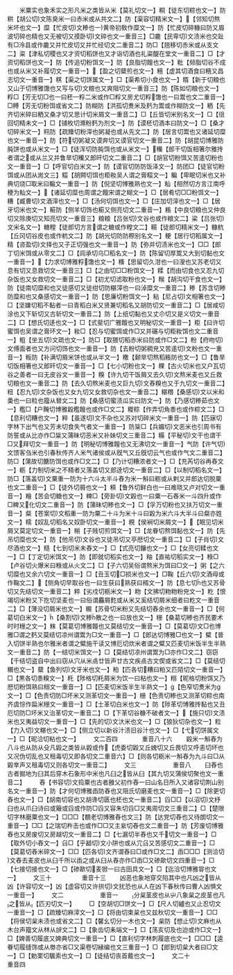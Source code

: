 <!-- { "loadSidebar": true } -->
　　米粟实也象禾实之形凡米之类皆从米【莫礼切文一】粡【徒东切粽也文一】防粠【胡公切文陈臭米一曰赤米或从共文二】防【渠容切精米文一】【邻知切熬米坏也文一】糜【忙皮切文糁也一黄帝初敎作糜文一】防【忙皮切碎糠曰防又眉波切碎也精也又无被切又摸卧切文碎也文一重音三】□麊【民卑切文渍米也交趾有□泠县或作麊又并忙皮切又并忙经切文二重音二】防□【翘移切赤米或从支文二】粢【津私切稷也又才资切稻饼也又才诣切酒也礼粢醍在堂文一重音二】□【才资切稻饼也文一】防【传追切粉饵文一】防【良脂切饘也文一】粃【频脂切谷不成也或从米又补履切文一重音一】【盈之切糵煎也文一】糦【虚其切酒食曰糦又昌志切文一重音一】粸【渠之切饼属文一】□【渠希切小食也文一】糈【新于切粮也又山于切博雅馓也又写与切文粮也又爽阻切文一重音三】防【陈如切粮也文一】粰□【芳无切□也一曰秠一粰二米或作□粰又房尤切粰馓也一曰鬻也文二重音一】□糐【芳无切粉饵或省文二】防糊防【洪孤切煑米及麫为鬻或作糊防文一】粞【先齐切米碎曰粞又桑才切又思计切米屑文一重音二】□【丘皆切米别名文一】□【徂回切精未文一】□【铺枚切滫粉麫为剂文一】防【谟柸切酒本曰防文一】□【桑才切碎米文一】籸防【疏臻切粉滓也粥凝也或从先文二】防【居言切鬻也又诸延切糜也文一重音一】防【符切粥凝又谟奔切又谟官切文一重音二】防【胡昆切博雅防肫饼也或从米文一】□【徒浑切防肫饵也或从米文一】糷【郎干切饭相箸尔雅抟者谓之或从兰又并鲁旱切糷又郎旰切文二重音二】□【胡官切粉饵又苦逺切粉也文一重音一】□【呼官切白米文一】防【谟官切防防饭泽文一】防团□【徒官切粉饵或从团从耑文三】糫【胡闗切饵也粔籹吴人谓之膏糫文一】糄【卑眠切米也又补典切烧□取米曰糄文一重音一】防【倪坚切博雅熟也文一】籼【相然切方言江南呼稉为籼文一】【诸延切糜也周谓之饘宋谓之糊文一】□【居肴切□□粉饵文一】糟【臧曹切文酒滓也文一】□【汤何切饵也文一】□【庄加切滓也文一】□【居牙切米也文一】糚防【侧羊切饰也糚又侧亮切文二重音一】粻【中良切粮也又仲良切又除庚切又知亮切文一重音三】粮粮【吕张切文谷也或作粮文二】粱【吕张切文米名文一】糖糛【徒郎切方言谓之糖或作糛文二】糃【徒郎切精米文一】糠粇【丘冈切谷皮也或作粇文二】防【胡光切防防穄别名文一】粳【居行切稻属文一】精【咨盈切文择也又子正切强也文一重音一】防【弥并切渍米也文一】□□【郎丁切米饵或从零文二】□【闾承切乌□稻名文一】防【陈留切厚鬻又大到切黏也文一重音一】【力求切博雅粰馓也文一】糔【思留切久泔也一曰溲也又苏老切又息有切又息救切文一重音三】□【之由切□□粉饵文一】糅【而由切食也又忍九切杂饭也又女救切文一重音二】□【初尤切滤取粉也文一】糇【胡沟切干食也文一】防【徒南切糜和也又徒感切又徒绀切防糂滓也一曰淖糜文一重音二】糁【苏含切糁防糜和也又桑感切文一重音一】防【思廉切粉饵文一】粘【尼占切文相箸也文一】□【坚嫌切稻不黏者一曰青稻白米又贤兼切稻名又胡防切文一重音二】□【居咸切涂也又下斩切又古斩切文一重音二】防【上纸切黏也又丈尒切又是义切文一重音二】□【想氏切迻也文一】□【式斐切广雅饘也又明秘切文一重音一】粔【曰许切蜜饵也吴谓之膏环文一】籹□【忍与切蜜饵或作□又并碾与切粔籹饵也文二重音一】粗【坐五切文疏也文一】防□【取猥切稻赤米曰防或作□文二】粉【府吻切文傅面者也又方问切饰也文一重音一】防【去粉切粥稠皃又苦逺切文粉也文一重音一】粄防【补满切屑米饼也或从半文一】糤【颡旱切熬稻粻防也文一】□【鲁旱切饭相箸也又郎旰切文一重音一】□【七小切粉也文一】粿【古火切米也又户瓦切谷之善者一曰无皮谷文一重音一】糗【许九切干饭屑又去久切文熬米麦也又丘救切粮也文一重音二】防【去久切熬米麦也又巨九切文舂糗也又于九切文一重音二】粈【忍九切文杂饭也又女九切又女救切杂也文一重音二】糂糣【桑感切文以米和羮也一曰粒也籀从朁文二】防【桑感切蜜渍瓜实曰防文一】防【乃感切糁茹也文一】糮□【户黤切博雅毇糮饘也或作□文二】糉粽【作弄切角黍也或作粽文二】□【息利切糟也文一】粹【虽遂切文不杂也又苏对切碎米文一重音一】防【匹寐切字林下出气也又芳未切食失气者文一重音一】防粊□【兵媚切文恶米也引周书有防誓或从比亦作□粊又蒲昧切恶米又补妹切文三重音二】糒【平秘切文干也谓干□又拜切文一重音一】防【明秘切博雅饘也又无沸切文一重音一】气防【许气切文馈客刍米也引春秋传齐人米气诸侯或从旣气又丘旣切云气也或作气文二重音二】防□【蒲故切餹防饵也或作□文二】□【乃计切糟浓者文一】□【充芮切谷再舂文一】粝【力制切米之不精者又落盖切又郎逹切文一重音二】□【以制切稻名文一】防□【落盖切文粟重一防为十六斗太半斗舂为米一斛曰粝或从剌又并郎达切脱粟也文二重音一】□【徒外切屑也文一】頪【鲁外切鲜白也一曰难晓又卢对切文一重音一】糩【苦会切糖也文一】粺□【旁卦切文毇也一曰粟一石舂米一斗四升或作□粺又化切文二重音一】防【蒲昧切糁也文一】□【孚万切粉也又扶万切文一重音一】粲【苍案切文稻重一防为粟二十斗为米十斗曰毇为米六斗大半斗曰粲亦姓文一】糯【奴乱切稻名又奴卧切文一重音一】粯【侯裥切米屑文一】【眠见切米屑又莫定切文一重音一】糋【子贱切煎饵文一】□【龙眷切熬饵黏也文一】防【先吊切糜也文一】防【他吊切文谷也又徒吊切又亭厯切文一重音二】□【子肖切文尽酒也文一】糙【七到切米未舂文一】□【式亮切饟也文一】□【女亮切糅也文一】□【丁定切米饵文一】防【即就切稻实也文一】粙【直祐切稻实文一】粶□【卢谷切火爆米曰粶或从火文二】□【子六切吴俗谓熬米为饵曰□文一】粥【之六切糜也又余六切文一重音一】□【丑玉切□损米也文一】□鞠【丘六切文酒母或作鞠文二】【侧角切早取谷也一曰生获曰熟获曰稰文一】防【息七切也又苏骨切又先结切文一重音二】粹【劣戍切粝米文一】粅【文拂切粅粅粉皃文一】籺【恨竭切米粉又下扢切坚麦也一曰俗谓麤屑麧或从米又奚结切屑米细者曰籺文一重音二】□【薄没切屑米也文一】糏【苏骨切米粉又先结切舂余也文一重音一】□【何葛切白米文一】【桑割切文糁散之也一曰放也文一】粣【桑葛切糁也齐民要术时时粣之文一】粖【莫葛切博雅饘也又莫结切文一重音一】□【莫葛切文□也博雅□谓之麫又莫结切凉州谓鬻为□文一重音一】□【郎达切博雅□也文一】糪【普入切饼半熟也尔雅米者谓之糪施干读又博厄切炊米者谓之糪又匹麦切米饭半生半熟文一重音二】防【一结切米饵文一】□【莫结切凉州谓鬻为□亦作□文二】窃窃【千结切盗自中出曰窃从穴从米卨廿皆声廿古文疾卨古文偰或省文二】□【莫结切糏也文一】糵【鱼列切文牙米也文一】粕【匹各切糟曰粕又匹陌切文一重音一】□【黒各切黍糗文一】籷【陟格切籷屑米为饮一曰粘也文一】糑【昵格切粉饵又乃厯切粉饵熟曰糑文一重音一】□【匹麦切米饭半生半熟文一】【色窄切煑米为文一】□【色责切防□坏米又测革切文一重音一】粣【色责切糁也又测革切粽也南齐虞悰作扁米粣文一重音一】□【士革切白米也文一】防【陟革切博雅抟黏也又丑厄切防□坏米又治革切文一重音二】□【下革切谷糠不破者文一】【施只切文渍米也又夷益切文一重音一】□【先的切文汏米也文一】□【狼狄切杂也文一】粒【力入切文糂也文一】□【侧立切以新谷汁渍旧谷汁也文一】□【弋切饼属文一】□【昵洽切粘也文一】
　　文二百四　　　　重音八十六
　　毇米一斛舂为八斗也从防从殳凡毇之类皆从毇或作【虎委切毇又丘媿切又丘畏切又呼恚切坏也又况伪切乱也又租毒切又即各切文二重音六】□【则各切粝米一斛舂为九斗曰□从毇丵声又租毒切又则各切文一重音二】
　　文三　　　　　　重音八
　　臼舂也古者掘地为臼其后穿木石象形中米也凡臼之皆从臼【其九切又蒲侯切聚也文一重音二】
　　舂【书容切文捣粟也古者雝父初作舂一曰山名日所入又诸容切荆山别名文一重音一】防【才何切博雅臿防舂也又阻氏切磨麦也文一重音一】□【除更切舂也文一】□【胡南切容也又胡谗切匮也柸也文一重音二】舀□□【以沼切文杼臼也从爪臼诗曰或簸或舀或作防□舀又容朱切舀□又夷周切文三重音二】□【楚限切字林磨粟也文一】□□□【覩老切博雅舂也文三】防【达党切舂也又待朗切文一重音一】□□【之瑞切杵击也或作□□又主繠切舂也文二重音一】防【芳废切博雅舂也又房废切又房越切文一重音二】□【七漏切半舂也又千切文一重音一】□【取外切小舂文一】臽□【乎韽切文小阱也或从宂臽又苦感切文二重音一】□【莫葛切舂米碎文一】□□【匹各切文齐谓舂曰□或作□文二】臿□□□【测洽切文舂去麦皮也从臼千所以臿之或从臼从舂亦作□臿□又碜歃切文四重音一】□【七接切接也文一】□【碜歃切麦锨一曰古田具文一】□【迄洽切博雅甞也文一】
　　文三十　　　　　重音十三
　　凶恶也象地穿交陷其中也凡凶之皆从凶【许容切文一】凶【虚容切又许拱切文扰恐也从人在凶下春秋传曰曹人凶惧文一重音一】
　　文二　　　　　　重音一
　　分枲茎皮也从屮八象枲之皮茎也凡之皆从【匹刃切文一】
　　□【空胡切□饼文一】□【尺人切纑也又止忍切文一重音一】□【疏臻切麻滓文一】□【将由切束枲也又兹秋切文一重音一】□□【将侯切枲未渍也或省文二】□【馨幺切分一木也文一】枲防【想止切文麻也从木台声籀文从林从辝文二】□【象齿切耒端文一】□【荡亥切及也迨或作□文一】□【婢善切履底又婢典切文一重音一】□【直利切字林刺履底也文一】□□□【逵眷切履缝饰或从劵亦省□又渠卷切縁编也文三重音一】□【郎到切枲大者曰□文一】□【勅栗切颿索也文一】□【徒结切丧首戴也文一】
　　文二十　　　　　重音四

